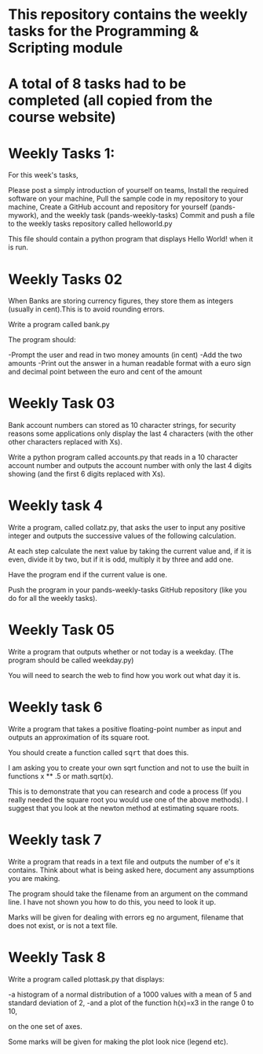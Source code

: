 # This repository contains the weekly tasks for the Programming & Scripting module
# A total of 8 tasks had to be completed (all copied from the course website)
# Weekly Tasks 1:

For this week's tasks, 

Please post a simply introduction of yourself on teams, 
Install the required software on your machine,
Pull the sample code in my repository to your machine,
Create a GitHub account and repository for yourself (pands-mywork), and the weekly task (pands-weekly-tasks)
Commit and push a file to the weekly tasks repository called helloworld.py

This file should contain a python program that displays Hello World! when it is run.

# Weekly Tasks 02

When Banks are storing currency figures, they store them as integers (usually in cent).This is to avoid rounding errors. 

Write a program called bank.py 

The program should:

-Prompt the user and read in two money amounts (in cent)
-Add the two amounts
-Print out the answer in a human readable format with a euro sign and decimal point between the euro and cent of the amount 

# Weekly Task 03

Bank account numbers can stored as 10 character strings, for security reasons some applications only display the last 4 characters (with the other other characters replaced with Xs).

Write a python program called accounts.py that reads in a 10 character account number and outputs the account number with only the last 4 digits showing (and the first 6 digits replaced with Xs).

# Weekly task 4

Write a program, called collatz.py, that asks the user to input any positive integer and outputs the successive values of the following calculation.

At each step calculate the next value by taking the current value and, if it is even, divide it by two, but if it is odd, multiply it by three and add one.

Have the program end if the current value is one.

Push the program in your pands-weekly-tasks GitHub repository (like you do for all the weekly tasks).

# Weekly Task 05

Write a program that outputs whether or not today is a weekday. (The program should be called weekday.py)

You will need to search the web to find how you work out what day it is.

# Weekly task 6

Write a program that takes a positive floating-point number as input and outputs an approximation of its square root.

You should create a function called <tt>sqrt</tt> that does this.

I am asking you to create your own sqrt function and not to use the built in functions x ** .5 or math.sqrt(x).

This is to demonstrate that you can research and code a process (If you really needed the square root you would use one of the above methods). I suggest that you look at the newton method at estimating square roots. 

# Weekly task 7

Write a program that reads in a text file and outputs the number of e's it contains. Think about what is being asked here, document any assumptions you are making.

The program should take the filename from an argument on the command line. I have not shown you how to do this, you need to look it up.

Marks will be given for dealing with errors eg no argument, filename that does not exist, or is not a text file.

# Weekly Task 8

Write a program called plottask.py that displays:

-a histogram of a normal distribution of a 1000 values with a mean of 5 and standard deviation of 2, 
-and a plot of the function  h(x)=x3 in the range 0 to 10, 

on the one set of axes.

Some marks will be given for making the plot look nice (legend etc).